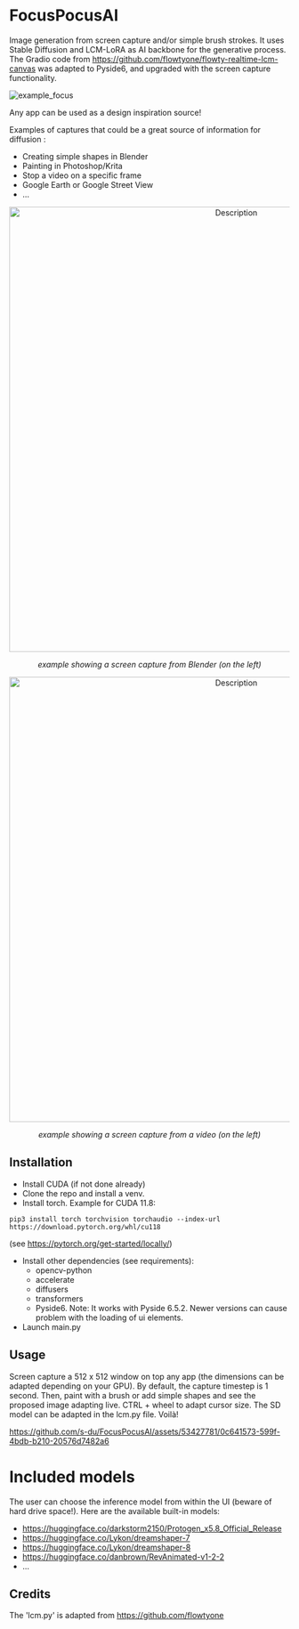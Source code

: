 # FocusPocusAI
Image generation from screen capture and/or simple brush strokes. It uses Stable Diffusion and LCM-LoRA as AI backbone for the generative process.
The Gradio code from <a>https://github.com/flowtyone/flowty-realtime-lcm-canvas</a> was adapted to Pyside6, and upgraded with the screen capture functionality.

![example_focus](https://github.com/s-du/FocusPocusAI/assets/53427781/b23c1329-76ba-4e50-8741-f3b245dca41c)

Any app can be used as a design inspiration source!

Examples of captures that could be a great source of information for diffusion :
- Creating simple shapes in Blender
- Painting in Photoshop/Krita
- Stop a video on a specific frame
- Google Earth or Google Street View
- ...

<div style="text-align: center;">
    <img src="anims/paintlcm_lr2.gif" width="800" alt="Description" style="display: block; margin: 0 auto;">
    <p>
    <i style="display: block; margin-top: 5px;">example showing a screen capture from Blender (on the left)</i>
    </p>
</div>

<div style="text-align: center;">
    <img src="anims/paintlcm_lr8.gif" width="800" alt="Description" style="display: block; margin: 0 auto;">
    <p>
    <i style="display: block; margin-top: 5px;">example showing a screen capture from a video (on the left)</i>
    </p>
</div>


## Installation
- Install CUDA (if not done already)
- Clone the repo and install a venv.
- Install torch. Example for CUDA 11.8:
```
pip3 install torch torchvision torchaudio --index-url https://download.pytorch.org/whl/cu118
```
 (see https://pytorch.org/get-started/locally/)
- Install other dependencies (see requirements):
    - opencv-python
    - accelerate
    - diffusers
    - transformers
    - Pyside6. Note: It works with Pyside 6.5.2. Newer versions can cause problem with the loading of ui elements.
- Launch main.py


## Usage
Screen capture a 512 x 512 window on top any app (the dimensions can be adapted depending on your GPU). By default, the capture timestep is 1 second. Then, paint with a brush or add simple shapes and see the proposed image adapting live.
CTRL + wheel to adapt cursor size. The SD model can be adapted in the lcm.py file.
Voilà!

https://github.com/s-du/FocusPocusAI/assets/53427781/0c641573-599f-4bdb-b210-20576d7482a6

# Included models
The user can choose the inference model from within the UI (beware of hard drive space!). Here are the available built-in models:
- https://huggingface.co/darkstorm2150/Protogen_x5.8_Official_Release
- https://huggingface.co/Lykon/dreamshaper-7
- https://huggingface.co/Lykon/dreamshaper-8
- https://huggingface.co/danbrown/RevAnimated-v1-2-2
- ...

## Credits
The 'lcm.py' is adapted from https://github.com/flowtyone


